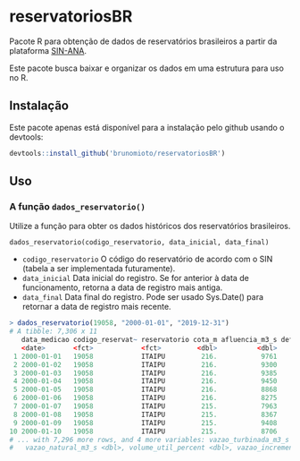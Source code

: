 # reservatoriosBR
Pacote R para obtenção de dados de reservatórios brasileiros a partir da plataforma [SIN-ANA](https://www.ana.gov.br/sar0/MedicaoSin).

Este pacote busca baixar e organizar os dados em uma estrutura para uso no R.

## Instalação

Este pacote apenas está disponível para a instalação pelo github usando o devtools: 

```r
devtools::install_github('brunomioto/reservatoriosBR')
```

## Uso

### A função `dados_reservatorio()`

Utilize a função para obter os dados históricos dos reservatórios brasileiros.

`dados_reservatorio(codigo_reservatorio, data_inicial, data_final)`

- `codigo_reservatorio` O código do reservatório de acordo com o SIN (tabela a ser implementada futuramente).
- `data_inicial` Data inicial do registro. Se for anterior à data de funcionamento, retorna a data de registro mais antiga.
- `data_final` Data final do registro. Pode ser usado Sys.Date() para retornar a data de registro mais recente.

```r
> dados_reservatorio(19058, "2000-01-01", "2019-12-31")
# A tibble: 7,306 x 11
   data_medicao codigo_reservat~ reservatorio cota_m afluencia_m3_s defluencia_m3_s vazao_vertida_m~
   <date>       <fct>            <fct>         <dbl>          <dbl>           <dbl>            <dbl>
 1 2000-01-01   19058            ITAIPU         216.           9761            8101                0
 2 2000-01-02   19058            ITAIPU         216.           9300            8401                0
 3 2000-01-03   19058            ITAIPU         216.           9385            8870                0
 4 2000-01-04   19058            ITAIPU         216.           9450           10351                0
 5 2000-01-05   19058            ITAIPU         216.           8868           10789                0
 6 2000-01-06   19058            ITAIPU         216.           8275           10815                0
 7 2000-01-07   19058            ITAIPU         215.           7963            9854                0
 8 2000-01-08   19058            ITAIPU         215.           8367            8869                0
 9 2000-01-09   19058            ITAIPU         215.           9408            8279                0
10 2000-01-10   19058            ITAIPU         215.           8706            8958                0
# ... with 7,296 more rows, and 4 more variables: vazao_turbinada_m3_s <dbl>,
#   vazao_natural_m3_s <dbl>, volume_util_percent <dbl>, vazao_incremental_m3_s <dbl>
```

